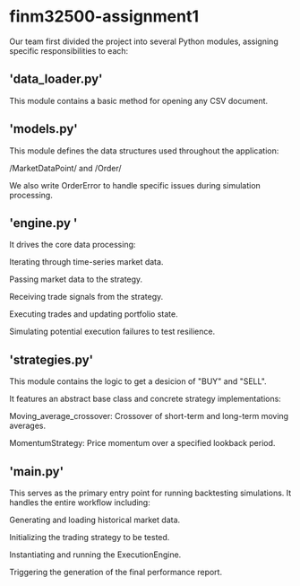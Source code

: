 # finm32500-assignment1
Our team first divided the project into several Python modules, assigning specific responsibilities to each:

## 'data_loader.py'
This module contains a basic method for opening any CSV document.

## 'models.py'
This module defines the data structures used throughout the application:

/MarketDataPoint/ and /Order/

We also write OrderError to handle specific issues during simulation processing.

## 'engine.py '
It drives the core data processing: 

Iterating through time-series market data.

Passing market data to the strategy.

Receiving trade signals from the strategy.

Executing trades and updating portfolio state.

Simulating potential execution failures to test resilience.

## 'strategies.py'
This module contains the logic to get a desicion of "BUY" and "SELL". 

It features an abstract base class and concrete strategy implementations:

Moving_average_crossover: Crossover of short-term and long-term moving averages.

MomentumStrategy: Price momentum over a specified lookback period.

## 'main.py'
This serves as the primary entry point for running backtesting simulations. It handles the entire workflow including:

Generating and loading historical market data.

Initializing the trading strategy to be tested.

Instantiating and running the ExecutionEngine.

Triggering the generation of the final performance report.
